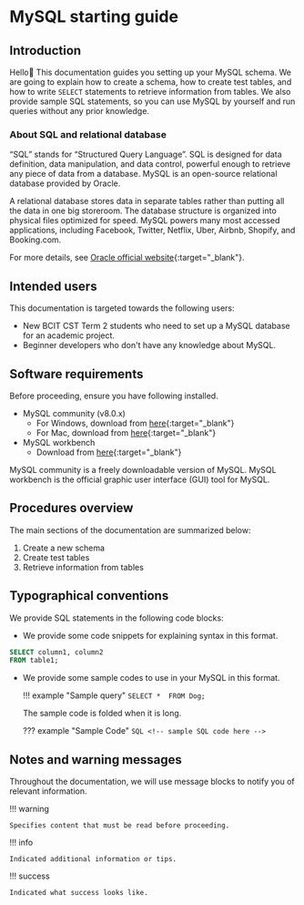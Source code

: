 
# MySQL starting guide
## Introduction

Hello👋
This documentation guides you setting up your MySQL schema. We are going to explain how to create a schema, how to create test tables, and how to write `SELECT` statements to retrieve information from tables. We also provide sample SQL statements, so you can use MySQL by yourself and run queries without any prior knowledge.


### About SQL and relational database
“SQL” stands for “Structured Query Language”. SQL is designed for data definition, data manipulation, and data control, powerful enough to retrieve any piece of data from a database. MySQL is an open-source relational database provided by Oracle. 

A relational database stores data in separate tables rather than putting all the data in one big storeroom. The database structure is organized into physical files optimized for speed. 
MySQL powers many most accessed applications, including Facebook, Twitter, Netflix, Uber, Airbnb, Shopify, and Booking.com. 

For more details, see [Oracle official website](https://www.oracle.com/ca-en/mysql/what-is-mysql/){:target="_blank"}.


## Intended users
This documentation is targeted towards the following users:

- New BCIT CST Term 2 students who need to set up a MySQL database for an academic project.
- Beginner developers who don't have any knowledge about MySQL.


## Software requirements
Before proceeding, ensure you have following installed.

- MySQL community (v8.0.x)
    - For Windows, download from [here](https://dev.mysql.com/downloads/mysql/){:target="_blank"}
    - For Mac, download from [here](https://dev.mysql.com/downloads/installer/){:target="_blank"}
- MySQL workbench
    - Download from [here](https://dev.mysql.com/downloads/workbench/){:target="_blank"}

MySQL community is a freely downloadable version of MySQL. MySQL workbench is the official graphic user interface (GUI) tool for MySQL.

## Procedures overview
The main sections of the documentation are summarized below:

1. Create a new schema
1. Create test tables
1. Retrieve information from tables

## Typographical conventions
We provide SQL statements in the following code blocks:

- We provide some code snippets for explaining syntax in this format.
``` sql
SELECT column1, column2
FROM table1;
```

- We provide some sample codes to use in your MySQL in this format.

    !!! example "Sample query"
        ```
        SELECT * 
        FROM Dog;
        ```

    The sample code is folded when it is long.

    ??? example "Sample Code"
        ``` SQL
        <!-- sample SQL code here -->
        ```


## Notes and warning messages
Throughout the documentation, we will use message blocks to notify you of relevant information.

!!! warning

    Specifies content that must be read before proceeding. 

!!! info

    Indicated additional information or tips.

!!! success

    Indicated what success looks like.

